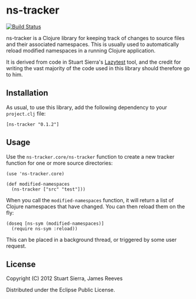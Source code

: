 # ns-tracker

[![Build Status](https://secure.travis-ci.org/weavejester/ns-tracker.png)](http://travis-ci.org/weavejester/ns-tracker)

ns-tracker is a Clojure library for keeping track of changes to source
files and their associated namespaces. This is usually used to
automatically reload modified namespaces in a running Clojure
application.

It is derived from code in Stuart Sierra's [Lazytest][1] tool, and the
credit for writing the vast majority of the code used in this library
should therefore go to him.

[1]: https://github.com/stuartsierra/lazytest

## Installation

As usual, to use this library, add the following dependency to your
`project.clj` file:

    [ns-tracker "0.1.2"]

## Usage

Use the `ns-tracker.core/ns-tracker` function to create a new tracker
function for one or more source directories:

    (use 'ns-tracker.core)

    (def modified-namespaces
      (ns-tracker ["src" "test"]))

When you call the `modified-namespaces` function, it will return a list
of Clojure namespaces that have changed. You can then reload them on
the fly:

    (doseq [ns-sym (modified-namespaces)]
      (require ns-sym :reload))

This can be placed in a background thread, or triggered by some user
request.

## License

Copyright (C) 2012 Stuart Sierra, James Reeves

Distributed under the Eclipse Public License.
